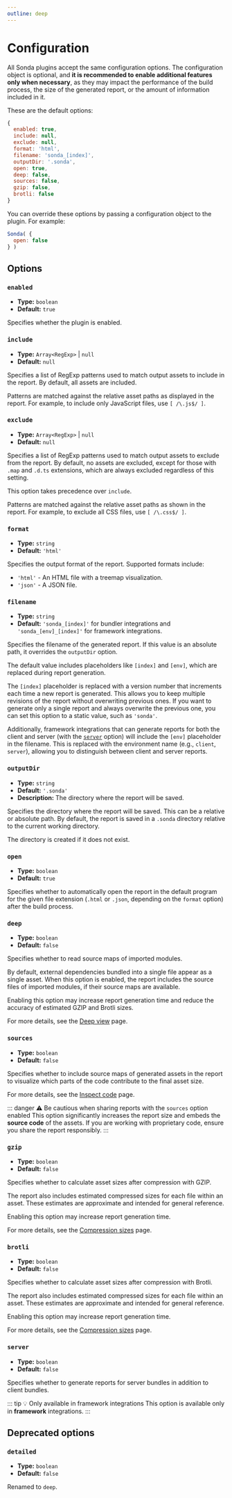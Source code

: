```yaml
---
outline: deep
---
```


# Configuration

All Sonda plugins accept the same configuration options. The configuration object is optional, and **it is recommended to enable additional features only when necessary**, as they may impact the performance of the build process, the size of the generated report, or the amount of information included in it.

These are the default options:

```js
{
  enabled: true,
  include: null,
  exclude: null,
  format: 'html',
  filename: 'sonda_[index]',
  outputDir: '.sonda',
  open: true,
  deep: false,
  sources: false,
  gzip: false,
  brotli: false
}
```

You can override these options by passing a configuration object to the plugin. For example:

```js
Sonda( {
  open: false
} )
```

## Options

### `enabled` <Badge type="tip" text="Introduced in 0.7.0" />

* **Type:** `boolean`
* **Default:** `true`

Specifies whether the plugin is enabled.

### `include` <Badge type="tip" text="Introduced in 0.9.0" />

* **Type:** `Array<RegExp>` | `null`
* **Default:** `null`

Specifies a list of RegExp patterns used to match output assets to include in the report. By default, all assets are included.

Patterns are matched against the relative asset paths as displayed in the report. For example, to include only JavaScript files, use `[ /\.js$/ ]`.

### `exclude` <Badge type="tip" text="Introduced in 0.9.0" />

* **Type:** `Array<RegExp>` | `null`
* **Default:** `null`

Specifies a list of RegExp patterns used to match output assets to exclude from the report. By default, no assets are excluded, except for those with `.map` and `.d.ts` extensions, which are always excluded regardless of this setting.

This option takes precedence over `include`.

Patterns are matched against the relative asset paths as shown in the report. For example, to exclude all CSS files, use `[ /\.css$/ ]`.

### `format`

* **Type:** `string`
* **Default:** `'html'`

Specifies the output format of the report. Supported formats include:

* `'html'` - An HTML file with a treemap visualization.
* `'json'` - A JSON file.

### `filename` <Badge type="tip" text="Introduced in 0.6.0" />

* **Type:** `string`
* **Default:** `'sonda_[index]'` for bundler integrations and `'sonda_[env]_[index]'` for framework integrations.

Specifies the filename of the generated report. If this value is an absolute path, it overrides the `outputDir` option.

The default value includes placeholders like `[index]` and `[env]`, which are replaced during report generation.

The `[index]` placeholder is replaced with a version number that increments each time a new report is generated. This allows you to keep multiple revisions of the report without overwriting previous ones. If you want to generate only a single report and always overwrite the previous one, you can set this option to a static value, such as `'sonda'`.

Additionally, framework integrations that can generate reports for both the client and server (with the [`server`](#server) option) will include the `[env]` placeholder in the filename. This is replaced with the environment name (e.g., `client`, `server`), allowing you to distinguish between client and server reports.

### `outputDir` <Badge type="tip" text="Introduced in 0.8.0" />
* **Type:** `string`
* **Default:** `'.sonda'`
* **Description:** The directory where the report will be saved.

Specifies the directory where the report will be saved. This can be a relative or absolute path. By default, the report is saved in a `.sonda` directory relative to the current working directory.

The directory is created if it does not exist.

### `open`

* **Type:** `boolean`
* **Default:** `true`

Specifies whether to automatically open the report in the default program for the given file extension (`.html` or `.json`, depending on the `format` option) after the build process.

### `deep`

* **Type:** `boolean`
* **Default:** `false`

Specifies whether to read source maps of imported modules.

By default, external dependencies bundled into a single file appear as a single asset. When this option is enabled, the report includes the source files of imported modules, if their source maps are available.

Enabling this option may increase report generation time and reduce the accuracy of estimated GZIP and Brotli sizes.

For more details, see the [Deep view](/features/deep-view) page.

### `sources` <Badge type="tip" text="Introduced in 0.5.0" />

* **Type:** `boolean`
* **Default:** `false`

Specifies whether to include source maps of generated assets in the report to visualize which parts of the code contribute to the final asset size.

For more details, see the [Inspect code](/features/used-code) page.

::: danger ⚠️ Be cautious when sharing reports with the `sources` option enabled
This option significantly increases the report size and embeds the **source code** of the assets. If you are working with proprietary code, ensure you share the report responsibly.
:::

### `gzip`

* **Type:** `boolean`
* **Default:** `false`

Specifies whether to calculate asset sizes after compression with GZIP.

The report also includes estimated compressed sizes for each file within an asset. These estimates are approximate and intended for general reference.

Enabling this option may increase report generation time.

For more details, see the [Compression sizes](/features/compression-sizes) page.

### `brotli`

* **Type:** `boolean`
* **Default:** `false`

Specifies whether to calculate asset sizes after compression with Brotli.

The report also includes estimated compressed sizes for each file within an asset. These estimates are approximate and intended for general reference.

Enabling this option may increase report generation time.

For more details, see the [Compression sizes](/features/compression-sizes) page.

### `server` <Badge type="tip" text="Introduced in 0.7.0" />

* **Type:** `boolean`
* **Default:** `false`

Specifies whether to generate reports for server bundles in addition to client bundles.

::: tip 💡 Only available in framework integrations
This option is available only in **framework** integrations.
:::

## Deprecated options

### `detailed` <Badge type="danger" text="Removed in 0.8.0" />

* **Type:** `boolean`
* **Default:** `false`

Renamed to `deep`.

